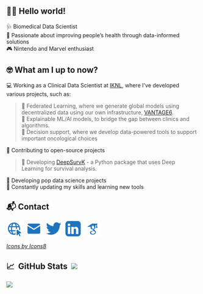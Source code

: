 ## :man_technologist: Hello world!
:stethoscope: Biomedical Data Scientist <br>
:mechanical_arm: Passionate about improving people’s health through data-informed solutions <br>
:video_game: Nintendo and Marvel enthusiast

## :nerd_face: What am I up to now?
:computer: Working as a Clinical Data Scientist at [IKNL](https://iknl.nl/), where I've developed various projects, such as: <br>
> :blue_book: Federated Learning, where we generate global models using decentralized data using our own infrastructure, [VANTAGE6](https://github.com/IKNL/vantage6). <br>
> :green_book: Explainable ML/AI models, to bridge the gap between clinics and algorithms.<br>
> :orange_book: Decision support, where we develop data-powered tools to support important oncological choices

:open_book: Contributing to open-source projects <br>
> :diamond_shape_with_a_dot_inside: Developing [DeepSurvK](https://github.com/arturomoncadatorres/deepsurvk) - a Python package that uses Deep Learning for survival analysis. <br>

:space_invader: Developing pop data science projects <br>
:seedling: Constantly updating my skills and learning new tools


## :mailbox_with_mail: Contact
<p align='left'>
<a href="https://arturomoncadatorres.com/"><img height="40" src="https://github.com/arturomoncadatorres/arturomoncadatorres/blob/master/icons/website.png"></a>&nbsp;&nbsp;
<a href="mailto:arturomoncadatorres@gmail.com/"><img height="40" src="https://github.com/arturomoncadatorres/arturomoncadatorres/blob/master/icons/email.png"></a>&nbsp;&nbsp;
<a href="https://twitter.com/amoncadatorres/"><img height="40" src="https://github.com/arturomoncadatorres/arturomoncadatorres/blob/master/icons/twitter.png"></a>&nbsp;&nbsp;
<a href="https://www.linkedin.com/in/arturomoncadatorres/"><img height="40" src="https://github.com/arturomoncadatorres/arturomoncadatorres/blob/master/icons/linkedin.png"></a>&nbsp;&nbsp;
<a href="https://scholar.google.com/citations?user=o0pPxc8AAAAJ&hl=en"><img height="40" src="https://github.com/arturomoncadatorres/arturomoncadatorres/blob/master/icons/scholar.png"></a>
</p>

[*Icons by Icons8*](https://icons8.com/)

## :chart_with_upwards_trend: &nbsp;GitHub Stats&nbsp; <img src="https://komarev.com/ghpvc/?username=arturomoncadatorres&label=Profile+Views&color=1E73BE&style=flat-square&label=Visitors" /></a>
<img align="center" src="https://github-readme-stats.vercel.app/api?username=arturomoncadatorres&show_icons=true&theme=default&icon_color=1E73BE&count_private=true&hide_title=true"/>
<a href="https://github.com/arturomoncadatorres"> 
